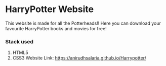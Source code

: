 # HarryPotter Website
This website is made for all the Potterheads!!
Here you can download your favourite HarryPotter books and movies for free!
### Stack used
1. HTML5
2. CSS3
Website Link: https://anirudhsalaria.github.io/Harrypotter/
